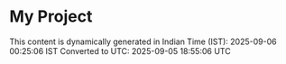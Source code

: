 # My Project

This content is dynamically generated in Indian Time (IST): 2025-09-06 00:25:06 IST
Converted to UTC: 2025-09-05 18:55:06 UTC
